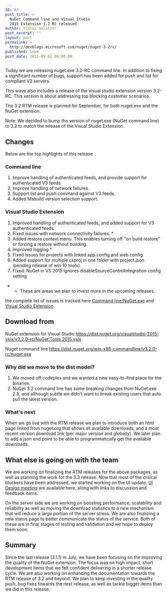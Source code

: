 ```yaml
---
ID: 87
post_title: >
  NuGet Command line and Visual Studio
  2015 Extension 3.2 RC released
author: Yishai Galatzer
post_excerpt: ""
layout: post
permalink: >
  http://devblogs.microsoft.com/nuget/nuget-3-2rc/
published: true
post_date: 2015-09-02 00:00:00
---
```

Today we are releasing nuget.exe 3.2-RC command line. In addition to fixing a significant number of bugs, support has been added for push and list for compliant V3 servers.

This wave also includes a release of the visual studio extension version 3.2-RC. This version is about addressing top blocking customer scenarios.

The 3.2 RTM release is planned for September, for both nuget.exe and the NuGet extension.

Note: We decided to bump the version of nuget.exe (NuGet command line) to 3.2 to match the release of the Visual Studio Extension.

## Changes

Below are the top highlights of this release

### Command line

1.  Improve handling of authenticated feeds, and provide support for authenticated V3 feeds.
2.  Improve handling of network failures.
3.  Support list and push command against V3 feeds.
4.  Added Msbuild version selection support.

### Visual Studio Extension

1.  Improved handling of authenticated feeds, and added support for V3 authenticated feeds.
2.  Fixed issues with network connectivity failures. *
3.  Added restore context menu. This enables turning off "on build restore" or forcing a restore without building.
4.  Improved logging *
5.  Fixed issues for projects with linked app.config and web.config.
6.  Added support for multiple csproj in one folder with project.json (pending release of win 10 tools).
7.  Fixed: NuGet in VS 2015 ignores disableSourceControlIntegration config setting.

*   *   These are areas we plan to invest more in the upcoming releases.

the complete list of issues is tracked here [Command line/NuGet.exe][1] and [Visual Studio Extension][2].

## Download from

NuGet extension for Visual Studio <https://dist.nuget.org/visualstudio-2015-vsix/v3.2.0-rc/NuGet.Tools.2015.vsix>

Nuget command line <https://dist.nuget.org/win-x86-commandline/v3.2.0-rc/nuget.exe>

### Why did we move to the dist model?

1.  We moved off codeplex and we wanted a new easy-to-find place for the binaries.
2.  NuGet 3.2 command line has some breaking changes from NuGet.exe 2.8, and although subtle we didn't want to break existing users that auto pull the latest version.

### What's next

When we go live with the RTM release we plan to introduce both an html page linked from nuget.org that shows all available downloads, and a most recent version download link (per major version and globally). We later plan to add a json end point to be able to programmatically get the available downloads.

## What else is going on with the team

We are working on finalizing the RTM releases for the above packages, as well as planning the work for the 3.3 release. Now that most of the critical blockers have been addressed, we started working on the UI update. [UI Design meeting][3] are available here, along with links to discussion and feedback items.

On the server side we are working on boosting performance, scalability and reliability as well as moving the download statistics to a new mechanism that will reduce a large portion of the server stress. We are also finalizing a new status page to better communicate the status of the service. Both of these are in final stages of testing and validation and we hope to deploy them soon.

## Summary

Since the last release (3.1.1) in July, we have been focusing on the improving the quality of the NuGet extension. The focus was on high impact, short development items that we felt confident delivering in a shorter release cycle. We are also working on enhancing the documentation towards the RTM release of 3.2 and beyond. We plan to keep investing in the quality push, bug fixes towards the next release, as well as tackle bigger items than we did in this release.

 [1]: https://github.com/nuget/home/issues?utf8=%E2%9C%93&q=is%3Aissue+milestone%3A3.2.0-commandline+is%3Aclosed+-label%3AClosedAs%3ADuplicate
 [2]: https://github.com/nuget/home/issues?q=is%3Aissue+is%3Aclosed+-label%3AClosedAs%3ADuplicate+milestone%3A3.2
 [3]: https://github.com/NuGet/Home/wiki